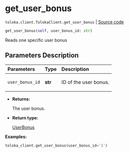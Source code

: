 # get_user_bonus
`toloka.client.TolokaClient.get_user_bonus` | [Source code](https://github.com/Toloka/toloka-kit/blob/v0.1.24/src/client/__init__.py#L44)

```python
get_user_bonus(self, user_bonus_id: str)
```

Reads one specific user bonus

## Parameters Description

| Parameters | Type | Description |
| :----------| :----| :-----------|
`user_bonus_id`|**str**|<p>ID of the user bonus.</p>

* **Returns:**

  The user bonus.

* **Return type:**

  [UserBonus](toloka.client.user_bonus.UserBonus.md)

**Examples:**

```python
toloka_client.get_user_bonus(user_bonus_id='1')
```
